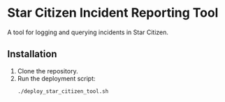 # Star Citizen Incident Reporting Tool

A tool for logging and querying incidents in Star Citizen.

## Installation
1. Clone the repository.
2. Run the deployment script:
   ```bash
   ./deploy_star_citizen_tool.sh
